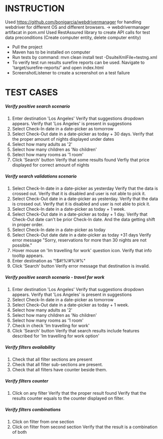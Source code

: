 # INSTRUCTION
Used https://github.com/bonigarcia/webdrivermanager for handling webdriver for different OS and different browsers. -> webdrivermanager artifacat in pom.xml
Used RestAssured library to create API calls for test data preconditions (Create computer entity, delete computer entity)

- Pull the project
- Maven has to be installed on computer
- Run tests by command: mvn clean install test -DsuiteXmlFile=testng.xml
- To verify test run results surefire reports can be used. Navigate to 'target/surefire-reports/' and open index.html
- ScreenshotListener to create a screenshot on a test failure


# TEST CASES

##### Verify positive search scenario

1. Enter destination 'Los Angeles'
Verify that suggestions dropdown appears.
Verify that 'Los Angeles' is present in suggestions
2. Select Check-In date in a date-picker as tomorrow
3. Select Check-Out date in a date-picker as today + 30 days.
Verify that the proper amount of nights displayed under dates
4. Select how many adults as '2'
5. Select how many children as 'No children'
6. Select how many rooms as '1 room'
7. Click 'Search' button
Verify that some results found
Verfiy that price displayed for correct amount of nights

##### Verify search validations scenario

1. Select Check-In date in a date-picker as yesterday
Verify that the data is crossed out.
Verify that it is disabled and user is not able to pick it.
3. Select Check-Out date in a date-picker as yesterday.
Verify that the data is crossed out.
Verify that it is disabled and user is not able to pick it.
4. Select Check-In date in a date-picker as today + 1 week.
5. Select Check-Out date in a date-picker as today + 1 day.
Verify that Check-Out date can't be prior Check-In date. And the data getting shift in proper order.
6. Select Check-In date in a date-picker as today
7. Select Check-Out date date in a date-picker as today +31 days
Verify error message "Sorry, reservations for more than 30 nights are not possible."
6. Hover mouse on 'Im travelling for work' question icon.
Verify that info tooltip appears.
7. Enter destination as "!$#!%!#%!#%"
8. Click 'Search' button
Verify error message that destination is invalid.


##### Verify positive search scenario - travel for work

1. Enter destination 'Los Angeles'
Verify that suggestions dropdown appears.
Verify that 'Los Angeles' is present in suggestions
2. Select Check-In date in a date-picker as tomorrow
3. Select Check-Out date in a date-picker as today + 1 week.
4. Select how many adults as '2'
5. Select how many children as 'No children'
6. Select how many rooms as '1 room'
7. Check in check 'Im travelling for work'
7. Click 'Search' button
Verify that search results include features described for 'Im travelling for work option'


##### Verify filters availability

1. Check that all filter sections are present
2. Check that all filter sub-sections are present.
3. Check that all filters have counter beside them.

##### Verify filters counter

1. Click on any filter
Verify that the proper result found
Verify that the results counter equals to the counter displayed on filter.


##### Verify filters combinations

1. Click on filter from one section
2. Click on filter from second section
Verify that the result is a combination of both

